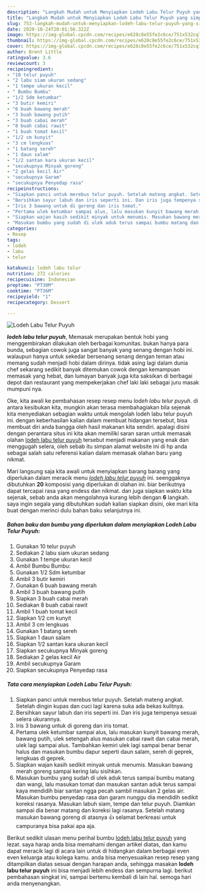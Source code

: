 ```yaml
---
description: "Langkah Mudah untuk Menyiapkan Lodeh Labu Telur Puyuh yang simpel"
title: "Langkah Mudah untuk Menyiapkan Lodeh Labu Telur Puyuh yang simpel"
slug: 753-langkah-mudah-untuk-menyiapkan-lodeh-labu-telur-puyuh-yang-simpel
date: 2020-10-24T20:01:56.322Z
image: https://img-global.cpcdn.com/recipes/e628c8e55fe2c6ce/751x532cq70/lodeh-labu-telur-puyuh-foto-resep-utama.jpg
thumbnail: https://img-global.cpcdn.com/recipes/e628c8e55fe2c6ce/751x532cq70/lodeh-labu-telur-puyuh-foto-resep-utama.jpg
cover: https://img-global.cpcdn.com/recipes/e628c8e55fe2c6ce/751x532cq70/lodeh-labu-telur-puyuh-foto-resep-utama.jpg
author: Brent Little
ratingvalue: 3.6
reviewcount: 3
recipeingredient:
- "10 telur puyuh"
- "2 labu siam ukuran sedang"
- "1 tempe ukuran kecil"
- " Bumbu Bumbu"
- "1/2 Sdm ketumbar"
- "3 butir kemiri"
- "6 buah bawang merah"
- "3 buah bawang putih"
- "3 buah cabai merah"
- "8 buah cabai rawit"
- "1 buah tomat kecil"
- "1/2 cm kunyit"
- "3 cm lengkuas"
- "1 batang sereh"
- "1 daun salam"
- "1/2 santan kara ukuran kecil"
- "secukupnya Minyak goreng"
- "2 gelas kecil Air"
- "secukupnya Garam"
- "secukupnya Penyedap rasa"
recipeinstructions:
- "Siapkan panci untuk merebus telur puyuh. Setelah mateng angkat. Setelah dingin kupas dan cuci lagi karena suka ada bekas kulitnya."
- "Bersihkan sayur labuh dan iris seperti ini. Dan iris juga tempenya sesuai selera ukurannya."
- "Iris 3 bawang untuk di goreng dan iris tomat."
- "Pertama ulek ketumbar sampai alus, lalu masukan kunyit bawang merah, bawang putih, ulek setengah alus masukan cabai rawit dan cabai merah, ulek lagi sampai alus. Tambahkan kemiri ulek lagi sampai benar benar halus dan masukan bumbu dapur seperti daun salam, sereh di geprek, lengkuas di geprek."
- "Siapkan wajan kasih sedikit minyak untuk menumis. Masukan bawang merah goreng sampai kering lalu sisihkan."
- "Masukan bumbu yang sudah di ulek aduk terus sampai bumbu matang dan wangi, lalu masukan tomat dan masukan santan aduk terus sampai kaya mendidih biar santan ngga pecah sambil masukan 2 gelas air. Masukan bumbu penyedap rasa dan garam nunggu dia mendidih sedikit koreksi rasanya. Masukan labuh siam, tempe dan telur puyuh. Diamkan sampai dia benar matang dan koreksi lagi rasanya. Setelah matang masukan bawang goreng di atasnya 👍 selamat berkreasi untuk campuranya bisa pakai apa aja."
categories:
- Resep
tags:
- lodeh
- labu
- telur

katakunci: lodeh labu telur 
nutrition: 272 calories
recipecuisine: Indonesian
preptime: "PT30M"
cooktime: "PT36M"
recipeyield: "1"
recipecategory: Dessert

---
```



![Lodeh Labu Telur Puyuh](https://img-global.cpcdn.com/recipes/e628c8e55fe2c6ce/751x532cq70/lodeh-labu-telur-puyuh-foto-resep-utama.jpg)

<b><i>lodeh labu telur puyuh</i></b>, Memasak merupakan bentuk hobi yang menggembirakan dilakukan oleh berbagai komunitas. bukan hanya para bunda, sebagian cowok juga sangat banyak yang senang dengan hobi ini. walaupun hanya untuk sekedar bersenang senang dengan teman atau memang sudah menjadi hobi dalam dirinya. tidak asing lagi dalam dunia chef sekarang sedikit banyak ditemukan cowok dengan kemampuan memasak yang hebat, dan lumayan banyak juga kita saksikan di berbagai depot dan restaurant yang mempekerjakan chef laki laki sebagai juru masak mumpuni nya.

Oke, kita awali ke pembahasan resep resep menu <i>lodeh labu telur puyuh</i>. di antara kesibukan kita, mungkin akan terasa membahagiakan bila sejenak kita menyediakan sebagian waktu untuk mengolah lodeh labu telur puyuh ini. dengan keberhasilan kalian dalam membuat hidangan tersebut, bisa membuat diri anda bangga oleh hasil makanan kita sendiri. apalagi disini dengan perantara situs ini kita akan memiliki saran saran untuk memasak olahan <u>lodeh labu telur puyuh</u> tersebut menjadi makanan yang enak dan menggugah selera, oleh sebab itu simpan alamat website ini di hp anda sebagai salah satu referensi kalian dalam memasak olahan baru yang nikmat.




Mari langsung saja kita awali untuk menyiapkan barang barang yang diperlukan dalam meracik menu <u><i>lodeh labu telur puyuh</i></u> ini. seenggaknya dibutuhkan <b>20</b> komposisi yang diperlukan di olahan ini. biar berikutnya dapat tercapai rasa yang endess dan nikmat. dan juga siapkan waktu kita sejenak, sebab anda akan mengolahnya kurang lebih dengan <b>6</b> langkah. saya ingin segala yang dibutuhkan sudah kalian siapkan disini, oke mari kita buat dengan merinci dulu bahan baku selanjutnya ini.

<!--inarticleads1-->

##### Bahan baku dan bumbu yang diperlukan dalam menyiapkan Lodeh Labu Telur Puyuh:

1. Gunakan 10 telur puyuh
1. Sediakan 2 labu siam ukuran sedang
1. Gunakan 1 tempe ukuran kecil
1. Ambil  Bumbu Bumbu:
1. Gunakan 1/2 Sdm ketumbar
1. Ambil 3 butir kemiri
1. Gunakan 6 buah bawang merah
1. Ambil 3 buah bawang putih
1. Siapkan 3 buah cabai merah
1. Sediakan 8 buah cabai rawit
1. Ambil 1 buah tomat kecil
1. Siapkan 1/2 cm kunyit
1. Ambil 3 cm lengkuas
1. Gunakan 1 batang sereh
1. Siapkan 1 daun salam
1. Siapkan 1/2 santan kara ukuran kecil
1. Siapkan secukupnya Minyak goreng
1. Sediakan 2 gelas kecil Air
1. Ambil secukupnya Garam
1. Siapkan secukupnya Penyedap rasa




<!--inarticleads2-->

##### Tata cara menyiapkan Lodeh Labu Telur Puyuh:

1. Siapkan panci untuk merebus telur puyuh. Setelah mateng angkat. Setelah dingin kupas dan cuci lagi karena suka ada bekas kulitnya.
1. Bersihkan sayur labuh dan iris seperti ini. Dan iris juga tempenya sesuai selera ukurannya.
1. Iris 3 bawang untuk di goreng dan iris tomat.
1. Pertama ulek ketumbar sampai alus, lalu masukan kunyit bawang merah, bawang putih, ulek setengah alus masukan cabai rawit dan cabai merah, ulek lagi sampai alus. Tambahkan kemiri ulek lagi sampai benar benar halus dan masukan bumbu dapur seperti daun salam, sereh di geprek, lengkuas di geprek.
1. Siapkan wajan kasih sedikit minyak untuk menumis. Masukan bawang merah goreng sampai kering lalu sisihkan.
1. Masukan bumbu yang sudah di ulek aduk terus sampai bumbu matang dan wangi, lalu masukan tomat dan masukan santan aduk terus sampai kaya mendidih biar santan ngga pecah sambil masukan 2 gelas air. Masukan bumbu penyedap rasa dan garam nunggu dia mendidih sedikit koreksi rasanya. Masukan labuh siam, tempe dan telur puyuh. Diamkan sampai dia benar matang dan koreksi lagi rasanya. Setelah matang masukan bawang goreng di atasnya 👍 selamat berkreasi untuk campuranya bisa pakai apa aja.




Berikut sedikit ulasan menu perihal bumbu <u>lodeh labu telur puyuh</u> yang lezat. saya harap anda bisa memahami dengan artikel diatas, dan kamu dapat meracik lagi di acara lain untuk di hidangkan dalam berbagai even even keluarga atau kolega kamu. anda bisa menyesuaikan resep resep yang ditampilkan diatas sesuai dengan harapan anda, sehingga masakan <b>lodeh labu telur puyuh</b> ini bisa menjadi lebih endess dan sempurna lagi. berikut pembahasan singkat ini, sampai bertemu kembali di lain hal. semoga hari anda menyenangkan.

